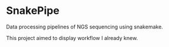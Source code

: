 # SnakePipe

Data processing pipelines of NGS sequencing using snakemake.

This project aimed to display workflow I already knew.
